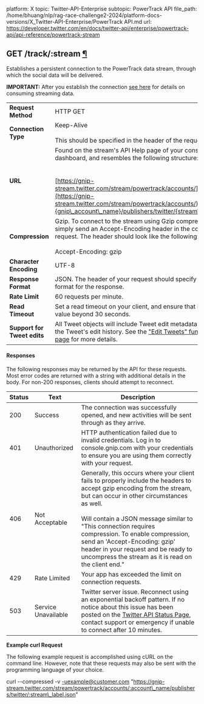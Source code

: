 platform: X
topic: Twitter-API-Enterprise
subtopic: PowerTrack API
file_path: /home/bhuang/nlp/rag-race-challenge2-2024/platform-docs-versions/X_Twitter-API-Enterprise/PowerTrack API.md
url: https://developer.twitter.com/en/docs/twitter-api/enterprise/powertrack-api/api-reference/powertrack-stream


## GET /track/:stream [¶](#get-track-stream- "Permalink to this headline")

Establishes a persistent connection to the PowerTrack data stream, through which the social data will be delivered.

**IMPORTANT:** After you establish the connection [see here](https://developer.twitter.com/en/docs/tutorials/consuming-streaming-data) for details on consuming streaming data.

|     |     |
| --- | --- |
| **Request Method** | HTTP GET |
| **Connection Type** | Keep-Alive  <br>  <br>This should be specified in the header of the request. |
| **URL** | Found on the stream's API Help page of your console dashboard, and resembles the following structure:  <br>  <br><br>[https://gnip-stream.twitter.com/stream/powertrack/accounts/](https://gnip-stream.twitter.com/stream/powertrack/accounts/){gnip\_account\_name}/publishers/twitter/{stream\_label}.json |
| **Compression** | Gzip. To connect to the stream using Gzip compression, simply send an Accept-Encoding header in the connection request. The header should look like the following:  <br>  <br>Accept-Encoding: gzip |
| **Character Encoding** | UTF-8 |
| **Response Format** | JSON. The header of your request should specify JSON format for the response. |
| **Rate Limit** | 60 requests per minute. |
| **Read Timeout** | Set a read timeout on your client, and ensure that it is set to a value beyond 30 seconds. |
| **Support for Tweet edits** | All Tweet objects will include Tweet edit metadata describing the Tweet's edit history. See the ["Edit Tweets" fundamentals page](https://developer.twitter.com/en/docs/twitter-api/enterprise/edit-tweets) for more details. |

  

#### Responses

The following responses may be returned by the API for these requests. Most error codes are returned with a string with additional details in the body. For non-200 responses, clients should attempt to reconnect.

| Status | Text | Description |
| --- | --- | --- |
| 200 | Success | The connection was successfully opened, and new activities will be sent through as they arrive. |
| 401 | Unauthorized | HTTP authentication failed due to invalid credentials. Log in to console.gnip.com with your credentials to ensure you are using them correctly with your request. |
| 406 | Not Acceptable | Generally, this occurs where your client fails to properly include the headers to accept gzip encoding from the stream, but can occur in other circumstances as well.  <br>  <br>Will contain a JSON message similar to "This connection requires compression. To enable compression, send an 'Accept-Encoding: gzip' header in your request and be ready to uncompress the stream as it is read on the client end." |
| 429 | Rate Limited | Your app has exceeded the limit on connection requests. |
| 503 | Service Unavailable | Twitter server issue. Reconnect using an exponential backoff pattern. If no notice about this issue has been posted on the [Twitter API Status Page](https://api.twitterstat.us/), contact support or emergency if unable to connect after 10 minutes. |

  

**Example curl Request**

The following example request is accomplished using cURL on the command line. However, note that these requests may also be sent with the programming language of your choice.

curl --compressed -v -uexample@customer.com "https://gnip-stream.twitter.com/stream/powertrack/accounts/:account\_name/publishers/twitter/:stream\_label.json"